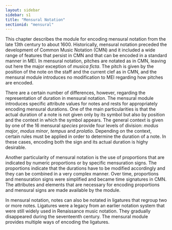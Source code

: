 ```yaml
---
layout: sidebar
sidebar: s1
title: "Mensural Notation"
sectionid: "mensural"
---
```


<span class="div">
   
   This chapter describes the module for encoding mensural notation from the late 13th
   century to
   about 1600. Historically, mensural notation preceded the development of Common Music
   Notation
   (CMN) and it included a wide range of features that persist in CMN and that can be
   encoded in a
   standard manner in MEI. In mensural notation, pitches are notated as in CMN, leaving
   out here
   the major exception of *musica ficta*. The pitch is given by the position of the note
   on the staff and the current clef as in CMN, and the mensural module introduces no
   modification
   to MEI regarding how pitches are encoded.
   
   
   There are a certain number of differences, however, regarding the representation of
   duration in
   mensural notation. The mensural module introduces specific attribute values for notes
   and rests
   for appropriately encoding mensural durations. One of the main particularities is
   that the
   actual duration of a note is not given only by its symbol but also by position and
   the context
   in which the symbol appears. The general context is given by one of the 16 mensural
   *species* provide four levels of division: *modus major*, *modus
   minor*, *tempus* and *prolatio*. Depending on the context, certain
   rules must be applied in order to determine the duration of a note. In these cases,
   encoding
   both the sign and its actual duration is highy desirable.
   
   
   Another particularity of mensural notation is the use of proportions that are indicated
   by
   numeric proportions or by specific mensuration signs. The proportions indicate that
   the
   durations have to be modified accordingly and they can be combined in a very complex
   manner.
   Over time, proportions and mensuration signs were simplified and became time signatures
   in CMN.
   The attributes and elements that are necessary for encoding proportions and mensural
   signs are
   made available by the module.
   
   
   In mensural notation, notes can also be notated in ligatures that regroup two or more
   notes.
   Ligatures were a legacy from an earlier notation system that were still widely used
   in
   Renaissance music notation. They gradually disappeared during the seventeenth century.
   The
   mensural module provides multiple ways of encoding the ligatures.
   
   
   
   
   
   
   
   
   
   
   
   
   
   
   
   
   
   
   
   
   
   
</span>
